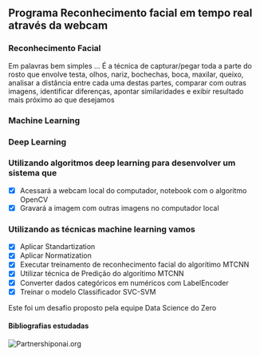 ## Programa Reconhecimento facial em tempo real através da webcam
### Reconhecimento Facial
Em palavras bem simples ...
É a técnica de capturar/pegar toda a parte do rosto que envolve testa, olhos, nariz, bochechas, boca, maxilar, queixo, analisar a distância entre cada uma destas partes, comparar com outras imagens, identificar diferenças, apontar similaridades e exibir resultado mais próximo ao que desejamos

### Machine Learning


### Deep Learning


### Utilizando algoritmos deep learning para desenvolver um sistema que
- [X] Acessará a webcam local do computador, notebook com o algoritmo OpenCV
- [X] Gravará a imagem com outras imagens no computador local

### Utilizando as técnicas machine learning vamos 
- [x] Aplicar Standartization
- [x] Aplicar Normatization
- [x] Executar treinamento de reconhecimento facial do algorítimo MTCNN
- [x] Utilizar técnica de Predição do algorítimo MTCNN
- [x] Converter dados categóricos em numéricos com LabelEncoder
- [x] Treinar o modelo Classificador SVC-SVM

Este foi um desafio proposto pela equipe Data Science do Zero


#### Bibliografias estudadas
![Partnershiponai.org]("https://www.partnershiponai.org/wp-content/uploads/2020/02/Understanding-Facial-Recognition-Paper_final.pdf")
